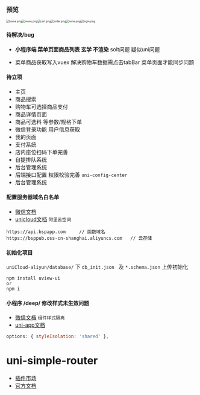 ### 预览

<img src="https://github.com/wsz987/uniapp_order_online/blob/main/static/preview/home.png?raw=true" alt="home.png" style="zoom:50%;" /><img src="https://github.com/wsz987/uniapp_order_online/blob/main/static/preview/menu.png?raw=true" alt="menu.png" style="zoom:50%;" /><img src="https://github.com/wsz987/uniapp_order_online/blob/main/static/preview/cart.png?raw=true" alt="cart.png" style="zoom:50%;" /><img src="https://github.com/wsz987/uniapp_order_online/blob/main/static/preview/order.png?raw=true" alt="order.png" style="zoom:50%;" /><img src="https://github.com/wsz987/uniapp_order_online/blob/main/static/preview/mine.png?raw=true" alt="mine.png" style="zoom:50%;" /><img src="https://github.com/wsz987/uniapp_order_online/blob/main/static/preview/login.png?raw=true" alt="login.png" style="zoom:50%;" />

#### 待解决/bug

- **小程序端 菜单页面商品列表 玄学 不渲染**    solt问题 疑似uni问题

- 菜单商品获取写入vuex  解决购物车数据需点击tabBar 菜单页面才能同步问题

  

#### 待立项	

- 主页
- 商品搜索
- 购物车可选择商品支付
- 商品详情页面
- 商品可选料 等参数/规格下单
- 微信登录功能 用户信息获取
- 我的页面
- 支付系统
- 店内座位扫码下单完善
- 自提排队系统
- 后台管理系统
- 后端接口配置 权限校验完善  `uni-config-center`
- 后台管理系统



#### 配置服务器域名白名单

- [微信文档](https://developers.weixin.qq.com/miniprogram/dev/framework/ability/network.html)
- [unicloud文档](https://uniapp.dcloud.io/uniCloud/quickstart?id=useinmp) `阿里云空间 `

```
https://api.bspapp.com     // 函数域名
https://bsppub.oss-cn-shanghai.aliyuncs.com   // 云存储
```



#### 初始化项目

`uniCloud-aliyun/database/`  下 `db_init.json `  及  `*.schema.json`  上传初始化



```
npm install uview-ui 
or
npm i
```



#### 小程序 /deep/ 修改样式未生效问题

- [微信文档](https://developers.weixin.qq.com/miniprogram/dev/framework/custom-component/wxml-wxss.html)  `组件样式隔离`
- [uni-app文档](https://uniapp.dcloud.io/vue-api?id=%e5%85%b6%e4%bb%96%e9%85%8d%e7%bd%ae)

```js
options: { styleIsolation: 'shared' },
```



# uni-simple-router

- [插件市场](https://ext.dcloud.net.cn/plugin?id=578)
- [官方文档](https://hhyang.cn/v2/start/quickstart.html)

